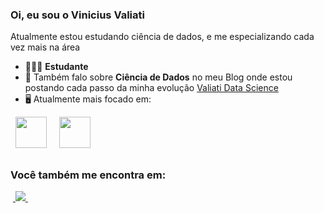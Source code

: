 ### Oi, eu sou o Vinicius Valiati
Atualmente estou estudando ciência de dados, e me especializando cada vez mais na área

- 👨🏻‍💻 **Estudante**
- 📸 Também falo sobre **Ciência de Dados** no meu Blog onde estou postando cada passo da minha evolução [Valiati Data Science](https://datasciencevaliati.blogspot.com/)
- 🖥️ Atualmente mais focado em:
<div style="display: inline">
  &nbsp;&nbsp;<img width='50' height='50' src="https://cdn.jsdelivr.net/gh/devicons/devicon/icons/python/python-original.svg" />&nbsp;&nbsp;
  &nbsp;&nbsp;<img width='50' height='50' src="https://cdn.jsdelivr.net/gh/devicons/devicon/icons/r/r-original.svg" />&nbsp;&nbsp;&nbsp;
</div> 

##

### Você também me encontra em:
&nbsp;<a href="https://www.linkedin.com/in/viniciusvaliati/">
  <img src="https://img.shields.io/badge/linkedin-%230077B5.svg?style=for-the-badge&logo=linkedin&logoColor=white">
</a>&nbsp;

